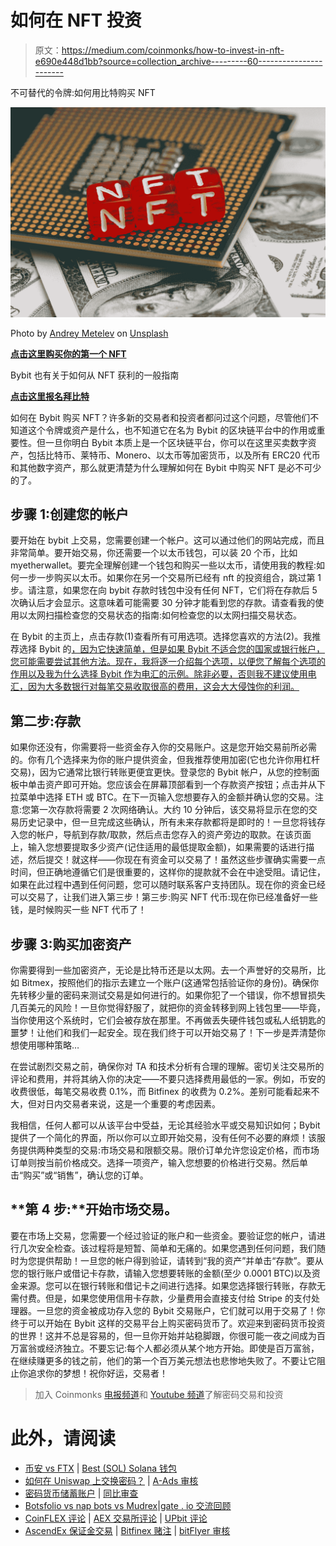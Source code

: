 # 如何在 NFT 投资

> 原文：<https://medium.com/coinmonks/how-to-invest-in-nft-e690e448d1bb?source=collection_archive---------60----------------------->

不可替代的令牌:如何用比特购买 NFT

![](img/f7c32d1c7b53c407de6d1522d8d8010c.png)

Photo by [Andrey Metelev](https://unsplash.com/@metelevan?utm_source=medium&utm_medium=referral) on [Unsplash](https://unsplash.com?utm_source=medium&utm_medium=referral)

[**点击这里购买你的第一个 NFT**](https://partner.bybit.com/b/leefinance)

Bybit 也有关于如何从 NFT 获利的一般指南

[**点击这里报名拜比特**](https://partner.bybit.com/b/leefinance)

如何在 Bybit 购买 NFT？许多新的交易者和投资者都问过这个问题，尽管他们不知道这个令牌或资产是什么，也不知道它在名为 Bybit 的区块链平台中的作用或重要性。但一旦你明白 Bybit 本质上是一个区块链平台，你可以在这里买卖数字资产，包括比特币、莱特币、Monero、以太币等加密货币，以及所有 ERC20 代币和其他数字资产，那么就更清楚为什么理解如何在 Bybit 中购买 NFT 是必不可少的了。

## 步骤 1:创建您的帐户

要开始在 bybit 上交易，您需要创建一个帐户。这可以通过他们的网站完成，而且非常简单。要开始交易，你还需要一个以太币钱包，可以装 20 个币，比如 myetherwallet。要完全理解创建一个钱包和购买一些以太币，请使用我的教程:如何一步一步购买以太币。如果你在另一个交易所已经有 nft 的投资组合，跳过第 1 步。请注意，如果您在向 bybit 存款时钱包中没有任何 NFT，它们将在存款后 5 次确认后才会显示。这意味着可能需要 30 分钟才能看到您的存款。请查看我的使用以太网扫描检查您的交易状态的指南:如何检查您的以太网扫描交易状态。

在 Bybit 的主页上，点击存款(1)查看所有可用选项。选择您喜欢的方法(2)。我推荐选择 Bybit 的[，因为它快速简单，但是如果 Bybit 不适合您的国家或银行帐户，您可能需要尝试其他方法。现在，我将逐一介绍每个选项，以便您了解每个选项的作用以及我为什么选择 Bybit 作为电汇的示例。除非必要，否则我不建议使用电汇，因为大多数银行对每笔交易收取很高的费用，这会大大侵蚀你的利润。](https://partner.bybit.com/b/leefinance)

## 第二步:存款

如果你还没有，你需要将一些资金存入你的交易账户。这是您开始交易前所必需的。你有几个选择来为你的账户提供资金，但我推荐使用加密(它也允许你用杠杆交易)，因为它通常比银行转账更便宜更快。登录您的 Bybit 帐户，从您的控制面板中单击资产即可开始。您应该会在屏幕顶部看到一个存款资产按钮；点击并从下拉菜单中选择 ETH 或 BTC。在下一页输入您想要存入的金额并确认您的交易。注意:您第一次存款将需要 2 次网络确认。大约 10 分钟后，该交易将显示在您的交易历史记录中，但一旦完成这些确认，所有未来存款都将是即时的！一旦您将钱存入您的帐户，导航到存款/取款，然后点击您存入的资产旁边的取款。在该页面上，输入您想要提取多少资产(记住适用的最低提取金额)，如果需要的话进行描述，然后提交！就这样——你现在有资金可以交易了！虽然这些步骤确实需要一点时间，但正确地遵循它们是很重要的，这样你的提款就不会在中途受阻。请记住，如果在此过程中遇到任何问题，您可以随时联系客户支持团队。现在你的资金已经可以交易了，让我们进入第三步！第三步:购买 NFT 代币:现在你已经准备好一些钱，是时候购买一些 NFT 代币了！

## 步骤 3:购买加密资产

你需要得到一些加密资产，无论是比特币还是以太网。去一个声誉好的交易所，比如 Bitmex，按照他们的指示去建立一个账户(这通常包括验证你的身份)。确保你先转移少量的密码来测试交易是如何进行的。如果你犯了一个错误，你不想冒损失几百美元的风险！一旦你觉得舒服了，就把你的资金转移到网上钱包里——毕竟，当你使用这个系统时，它们会被存放在那里。不再做丢失硬件钱包或私人纸钥匙的噩梦！让他们和我们一起安全。现在我们终于可以开始交易了！下一步是弄清楚你想使用哪种策略…

在尝试剧烈交易之前，确保你对 TA 和技术分析有合理的理解。密切关注交易所的评论和费用，并将其纳入你的决定——不要只选择费用最低的一家。例如，币安的收费很低，每笔交易收费 0.1%，而 Bitfinex 的收费为 0.2%。差别可能看起来不大，但对日内交易者来说，这是一个重要的考虑因素。

我相信，任何人都可以从该平台中受益，无论其经验水平或交易知识如何；Bybit 提供了一个简化的界面，所以你可以立即开始交易，没有任何不必要的麻烦！该服务提供两种类型的交易:市场交易和限额交易。限价订单允许您设定价格，而市场订单则按当前价格成交。选择一项资产，输入您想要的价格进行交易。然后单击“购买”或“销售”，确认您的订单。

## **第 4 步:**开始市场交易。

要在市场上交易，您需要一个经过验证的账户和一些资金。要验证您的帐户，请进行几次安全检查。该过程将是短暂、简单和无痛的。如果您遇到任何问题，我们随时为您提供帮助！一旦您的帐户得到验证，请转到“我的资产”并单击“存款”。要从您的银行账户或借记卡存款，请输入您想要转账的金额(至少 0.0001 BTC)以及资金来源。您可以在银行转账和借记卡之间进行选择。如果您选择银行转账，存款无需付费。但是，如果您使用信用卡存款，少量费用会直接支付给 Stripe 的支付处理器。一旦您的资金被成功存入您的 Bybit 交易账户，它们就可以用于交易了！你终于可以开始在 Bybit 这样的交易平台上购买密码货币了。欢迎来到密码货币投资的世界！这并不总是容易的，但一旦你开始并站稳脚跟，你很可能一夜之间成为百万富翁或经济独立。不要忘记:每个人都必须从某个地方开始。即使是百万富翁，在继续赚更多的钱之前，他们的第一个百万美元想法也悲惨地失败了。不要让它阻止你追求你的梦想！祝你好运，交易者！

> 加入 Coinmonks [电报频道](https://t.me/coincodecap)和 [Youtube 频道](https://www.youtube.com/c/coinmonks/videos)了解密码交易和投资

# 此外，请阅读

*   [币安 vs FTX](https://coincodecap.com/binance-vs-ftx) | [Best (SOL) Solana 钱包](https://coincodecap.com/solana-wallets)
*   [如何在 Uniswap 上交换密码？](https://coincodecap.com/swap-crypto-on-uniswap) | [A-Ads 审核](https://coincodecap.com/a-ads-review)
*   [密码货币储蓄账户](/coinmonks/cryptocurrency-savings-accounts-be3bc0feffbf) | [同比审查](/coinmonks/yobit-review-175464162c62)
*   [Botsfolio vs nap bots vs Mudrex](/coinmonks/botsfolio-vs-napbots-vs-mudrex-c81344970c02)|[gate . io 交流回顾](/coinmonks/gate-io-exchange-review-61bf87b7078f)
*   [CoinFLEX 评论](https://coincodecap.com/coinflex-review) | [AEX 交易所评论](https://coincodecap.com/aex-exchange-review) | [UPbit 评论](https://coincodecap.com/upbit-review)
*   [AscendEx 保证金交易](https://coincodecap.com/ascendex-margin-trading) | [Bitfinex 赌注](https://coincodecap.com/bitfinex-staking) | [bitFlyer 审核](https://coincodecap.com/bitflyer-review)